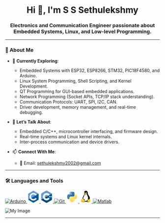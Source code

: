 <h1 align="center">Hi 👋, I'm S S Sethulekshmy</h1>  
<h3 align="center">Electronics and Communication Engineer passionate about Embedded Systems, Linux, and Low-level Programming.</h3>  

---

### 🌟 **About Me**  
- 🌱 **Currently Exploring**:  
  - Embedded Systems with ESP32, ESP8266, STM32, PIC18F4580, and Arduino.  
  - Linux System Programming, Shell Scripting, and Kernel Development.  
  - QT Programming for GUI-based embedded applications.  
  - Network Programming (Socket APIs, TCP/IP stack understanding).  
  - Communication Protocols: UART, SPI, I2C, CAN.  
  - Driver development, memory management, and real-time debugging.  

- 💬 **Let’s Talk About**:  
  - Embedded C/C++, microcontroller interfacing, and firmware design.  
  - Real-time systems and Linux kernel internals.  
  - Inter-process communication and device drivers.  

- 📫 **Connect With Me**:  
  - 📧 Email: [sethulekshmy2002@gmail.com](mailto:sethulekshmy2002@gmail.com)




---

### 🛠️ **Languages and Tools**  
<p align="left">  
  <a href="https://www.arduino.cc/" target="_blank" rel="noreferrer"> <img src="https://cdn.worldvectorlogo.com/logos/arduino-1.svg" alt="Arduino" width="40" height="40"/> </a>  
  <a href="https://www.cprogramming.com/" target="_blank" rel="noreferrer"> <img src="https://raw.githubusercontent.com/devicons/devicon/master/icons/c/c-original.svg" alt="C" width="40" height="40"/> </a>  
  <a href="https://www.w3schools.com/cpp/" target="_blank" rel="noreferrer"> <img src="https://raw.githubusercontent.com/devicons/devicon/master/icons/cplusplus/cplusplus-original.svg" alt="C++" width="40" height="40"/> </a>  
  <a href="https://git-scm.com/" target="_blank" rel="noreferrer"> <img src="https://www.vectorlogo.zone/logos/git-scm/git-scm-icon.svg" alt="Git" width="40" height="40"/> </a>  
  <a href="https://www.python.org" target="_blank" rel="noreferrer"> <img src="https://raw.githubusercontent.com/devicons/devicon/master/icons/python/python-original.svg" alt="Python" width="40" height="40"/> </a>  
  <a href="https://www.linux.org/" target="_blank" rel="noreferrer"> <img src="https://raw.githubusercontent.com/devicons/devicon/master/icons/linux/linux-original.svg" alt="Linux" width="40" height="40"/> </a>  
  <a href="https://www.mathworks.com/" target="_blank" rel="noreferrer"> <img src="https://upload.wikimedia.org/wikipedia/commons/2/21/Matlab_Logo.png" alt="Matlab" width="40" height="40"/> </a>  

  <!-- Add the new image you want to display -->
 <p align="left">
    <img src="https://image.pngaaa.com/992/7669992-middle.png" alt="My Image" width="40" />
  </p>
</p>  

---

